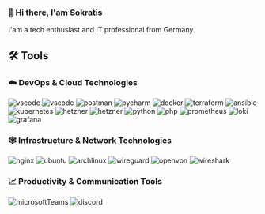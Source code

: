 ### 👋 Hi there, I'am Sokratis
I'am a tech enthusiast and IT professional from Germany.

## 🛠️ Tools
### ☁️ DevOps & Cloud Technologies
<img alt="vscode" src="https://img.shields.io/badge/-Gitlab-8C929D?style=for-the-badge&logo=gitlab&logoColor=ffffff"/>
<img alt="vscode" src="https://img.shields.io/badge/-vscode-007ACC?style=for-the-badge&logo=visual-studio-code&logoColor=ffffff"/>
<img alt="postman" src="https://img.shields.io/badge/-postman-F46800?style=for-the-badge&logo=postman&logoColor=ffffff" />
<img alt="pycharm" src="https://img.shields.io/badge/-pycharm-73ffb3?style=for-the-badge&logo=pycharm&logoColor=000000"/>
<img alt="docker" src="https://img.shields.io/badge/-docker-2496ED?style=for-the-badge&logo=docker&logoColor=ffffff" />
<img alt="terraform" src="https://img.shields.io/badge/-terraform-7B42BC?style=for-the-badge&logo=terraform&logoColor=ffffff" />
<img alt="ansible" src="https://img.shields.io/badge/-ansible-EE0000?style=for-the-badge&logo=ansible&logoColor=ffffff" />
<img alt="kubernetes" src="https://img.shields.io/badge/-kubernetes-326CE5?style=for-the-badge&logo=kubernetes&logoColor=ffffff" />
<img alt="hetzner" src="https://img.shields.io/badge/-Microsoft%20Azure-007FFF?style=for-the-badge&logo=microsoftazure&logoColor=ffffff" />
<img alt="hetzner" src="https://img.shields.io/badge/-hetzner-red?style=for-the-badge&logo=hetzner&logoColor=ffffff" />
<img alt="python" src="https://img.shields.io/badge/-python-3776AB?style=for-the-badge&logo=python&logoColor=ffffff" /> 
<img alt="php" src="https://img.shields.io/badge/-php-474A8A?style=for-the-badge&logo=php&logoColor=ffffff" />
<img alt="prometheus" src="https://img.shields.io/badge/-prometheus-E6522C?style=for-the-badge&logo=prometheus&logoColor=ffffff" />
<img alt="loki" src="https://img.shields.io/badge/-loki-F46800?style=for-the-badge&logo=grafana&logoColor=ffffff" />
<img alt="grafana" src="https://img.shields.io/badge/-grafana-F46800?style=for-the-badge&logo=grafana&logoColor=ffffff" />

### 🕸️ Infrastructure & Network Technologies
<img alt="nginx" src="https://img.shields.io/badge/-nginx-009639?style=for-the-badge&logo=nginx&logoColor=ffffff" />
<img alt="ubuntu" src="https://img.shields.io/badge/-Ubuntu-E95420?style=for-the-badge&logo=ubuntu&logoColor=ffffff" /> 
<img alt="archlinux" src="https://img.shields.io/badge/-ArchLinux-1793D1?style=for-the-badge&logo=arch-linux&logoColor=ffffff" /> 
<img alt="wireguard" src="https://img.shields.io/badge/-WireGuard-88171A?style=for-the-badge&logo=wireguard&logoColor=ffffff" />  
<img alt="openvpn" src="https://img.shields.io/badge/-openvpn-fc9303?style=for-the-badge&logo=openvpn&logoColor=ffffff" />  
<img alt="wireshark" src="https://img.shields.io/badge/-WireShark-1679A7?style=for-the-badge&logo=wireshark&logoColor=ffffff" /> 

### 📈 Productivity & Communication Tools
<img alt="microsoftTeams" src="https://img.shields.io/badge/-Microsoft%20Teams-5865F2?style=for-the-badge&logo=microsoftteams&logoColor=white" />
<img alt="discord" src="https://img.shields.io/badge/-discord-5865F2?style=for-the-badge&logo=discord&logoColor=white" />

<!--
**sokratis1988/sokratis1988** is a ✨ _special_ ✨ repository because its `README.md` (this file) appears on your GitHub profile.

Here are some ideas to get you started:

- 🔭 I’m currently working on ...
- 🌱 I’m currently learning ...
- 👯 I’m looking to collaborate on ...
- 🤔 I’m looking for help with ...
- 💬 Ask me about ...
- 📫 How to reach me: ...
- 😄 Pronouns: ...
- ⚡ Fun fact: ...
-->
